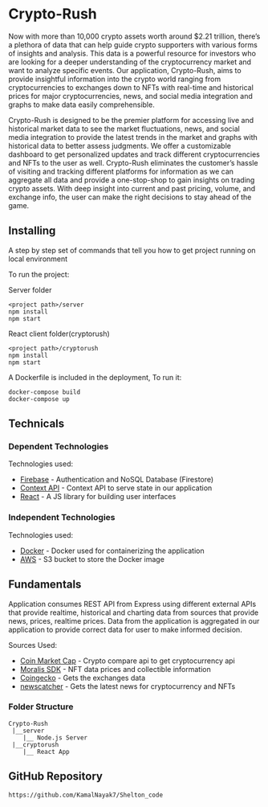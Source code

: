 # Crypto-Rush

Now with more than 10,000 crypto assets worth around $2.21 trillion, there’s a plethora of data
that can help guide crypto supporters with various forms of insights and analysis. This data is a
powerful resource for investors who are looking for a deeper understanding of the
cryptocurrency market and want to analyze specific events. Our application, Crypto-Rush, aims
to provide insightful information into the crypto world ranging from cryptocurrencies to
exchanges down to NFTs with real-time and historical prices for major cryptocurrencies, news,
and social media integration and graphs to make data easily comprehensible.

Crypto-Rush is designed to be the premier platform for accessing live and historical market data to see the market fluctuations, news, and social media integration to provide the latest trends in the market and graphs with historical data to better assess judgments. We offer a customizable dashboard to get personalized updates and track different cryptocurrencies and NFTs to the user as well. Crypto-Rush eliminates the customer’s hassle of visiting and tracking different platforms for information as we can aggregate all data and provide a one-stop-shop to gain insights on trading crypto assets. With deep insight into current and past pricing, volume, and exchange info, the user can make the right decisions to stay ahead of the game.

## Installing

A step by step set of commands that tell you how to get project running on local environment

To run the project:

Server folder

```
<project path>/server
npm install
npm start
```

React client folder(cryptorush)

```
<project path>/cryptorush
npm install
npm start
```

A Dockerfile is included in the deployment, To run it:

```
docker-compose build
docker-compose up
```

## Technicals

### Dependent Technologies

Technologies used:

- [Firebase](https://firebase.google.com/) - Authentication and NoSQL Database (Firestore)
- [Context API](https://reactjs.org/docs/context.html) - Context API to serve state in our application
- [React](https://reactjs.org/) - A JS library for building user interfaces

### Independent Technologies

Technologies used:

- [Docker](https://www.docker.com/) - Docker used for containerizing the application
- [AWS](https://aws.amazon.com/s3/) - S3 bucket to store the Docker image

## Fundamentals

Application consumes REST API from Express using different external APIs that provide realtime, historical and charting data from sources that provide news, prices, realtime prices. Data from the application is aggregated in our application to provide correct data for user to make informed decision.

Sources Used:

- [Coin Market Cap](https://min-api.cryptocompare.com/) - Crypto compare api to get cryptocurrency api
- [Moralis SDK](https://moralis.io/) - NFT data prices and collectible information
- [Coingecko](https://www.coingecko.com/) - Gets the exchanges data
- [newscatcher](https://docs.newscatcherapi.com/) - Gets the latest news for cryptocurrency and NFTs


### Folder Structure

    Crypto-Rush
     |__server
        |__ Node.js Server
     |__cryptorush
        |__ React App

## GitHub Repository

```
https://github.com/KamalNayak7/Shelton_code
```
